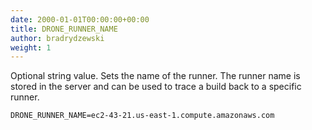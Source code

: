 ```yaml
---
date: 2000-01-01T00:00:00+00:00
title: DRONE_RUNNER_NAME
author: bradrydzewski
weight: 1
---
```


Optional string value. Sets the name of the runner. The runner name is stored in the server and can be used to trace a build back to a specific runner.

```
DRONE_RUNNER_NAME=ec2-43-21.us-east-1.compute.amazonaws.com
```